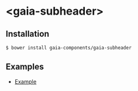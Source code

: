 # &lt;gaia-subheader&gt;

## Installation

```bash
$ bower install gaia-components/gaia-subheader
```

## Examples

- [Example](http://gaia-components.github.io/gaia-subheader/examples/)
